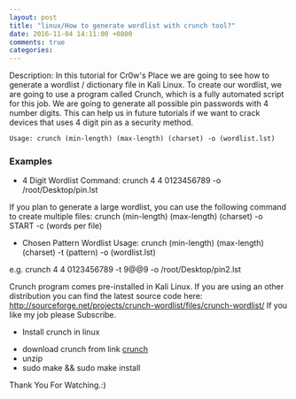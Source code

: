 ```yaml
---
layout: post
title: "linux/How to generate wordlist with crunch tool?"
date: 2016-11-04 14:11:00 +0800
comments: true
categories: 
---
```



Description: In this tutorial for Cr0w's Place we are going to see how to generate a wordlist / dictionary file in Kali Linux. To create our wordlist, we are going to use a program called Crunch, which is a fully automated script for this job. We are going to generate all possible pin passwords with 4 number digits. This can help us in future tutorials if we want to crack devices that uses 4 digit pin as a security method. 

```html
Usage: crunch (min-length) (max-length) (charset) -o (wordlist.lst) 
```

### Examples

* 4 Digit Wordlist Command: crunch 4 4 0123456789 -o /root/Desktop/pin.lst 

If you plan to generate a large wordlist, you can use the following command to create multiple files: crunch (min-length) (max-length) (charset) -o START -c (words per file) 

* Chosen Pattern Wordlist Usage: crunch (min-length) (max-length) (charset) -t (pattern) -o (wordlist.lst) 

e.g. crunch 4 4 0123456789 -t 9@@9 -o /root/Desktop/pin2.lst 

Crunch program comes pre-installed in Kali Linux. If you are using an other distribution you can find the latest source code here: http://sourceforge.net/projects/crunch-wordlist/files/crunch-wordlist/ 
If you like my job please Subscribe.

* Install crunch in linux
 - download crunch from link [crunch](http://sourceforge.net/projects/crunch-wordlist/files/crunch-wordlist/)
 - unzip 
 - sudo make && sudo make install 

Thank You For Watching.:)